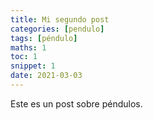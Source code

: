```yaml
---
title: Mi segundo post
categories: [pendulo]
tags: [péndulo]
maths: 1
toc: 1
snippet: 1
date: 2021-03-03
---
```


Este es un post sobre péndulos.